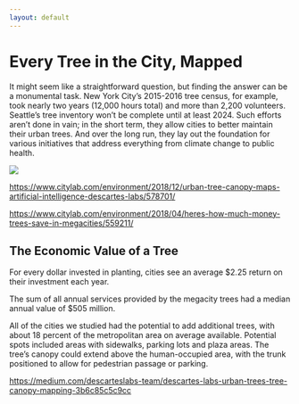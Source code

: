 ```yaml
---
layout: default
---
```



# Every Tree in the City, Mapped


It might seem like a straightforward question, but finding the answer can be a monumental task. New York City’s 2015-2016 tree census, for example, took nearly two years (12,000 hours total) and more than 2,200 volunteers. Seattle’s tree inventory won’t be complete until at least 2024. Such efforts aren’t done in vain; in the short term, they allow cities to better maintain their urban trees. And over the long run, they lay out the foundation for various initiatives that address everything from climate change to public health.

![](https://miro.medium.com/max/700/1*bZwTGQEI5rIteS4rC7TuSg.gif)


https://www.citylab.com/environment/2018/12/urban-tree-canopy-maps-artificial-intelligence-descartes-labs/578701/


https://www.citylab.com/environment/2018/04/heres-how-much-money-trees-save-in-megacities/559211/

## The Economic Value of a Tree

For every dollar invested in planting, cities see an average $2.25 return on their investment each year.

The sum of all annual services provided by the megacity trees had a median annual value of $505 million.

All of the cities we studied had the potential to add additional trees, with about 18 percent of the metropolitan area on average available. Potential spots included areas with sidewalks, parking lots and plaza areas. The tree’s canopy could extend above the human-occupied area, with the trunk positioned to allow for pedestrian passage or parking.


https://medium.com/descarteslabs-team/descartes-labs-urban-trees-tree-canopy-mapping-3b6c85c5c9cc


